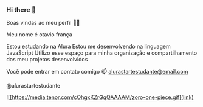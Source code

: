 ### Hi there 👋

Boas vindas ao meu perfil 💙💙

Meu nome é otavio frança

Estou estudando na Alura
Estou me desenvolvendo na linguagem JavaScript
Utilizo esse espaço para minha organização e compartilhamento dos meu projetos desenvolvidos

Você pode entrar em contato comigo 📫
alurastartestudante@email.com

@alurastartestudante

![[https://media.tenor.com/cOhgxKZrGqQAAAAM/zoro-one-piece.gif](link)
